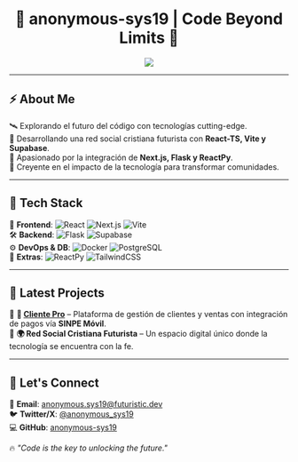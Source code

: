 <h1 align="center">🚀 anonymous-sys19 | Code Beyond Limits 🌌</h1>

<p align="center">
  <img src="https://readme-typing-svg.demolab.com?font=Orbitron&size=25&duration=4000&color=00FFDD&center=true&vCenter=true&width=600&lines=Full-Stack+Dev+%7C+Next.js+%7C+ReactPy+%7C+Supabase+%7C+Flask;Creando+una+red+social+futurista;Construyendo+soluciones+que+trascienden" />
</p>

---

## ⚡ About Me  

🛰️ Explorando el futuro del código con tecnologías cutting-edge.  
📡 Desarrollando una red social cristiana futurista con **React-TS, Vite y Supabase**.  
💾 Apasionado por la integración de **Next.js, Flask y ReactPy**.  
🌌 Creyente en el impacto de la tecnología para transformar comunidades.  

---

## 🚀 Tech Stack  

💠 **Frontend**: ![React](https://img.shields.io/badge/-React-222222?style=flat&logo=react) ![Next.js](https://img.shields.io/badge/-Next.js-222222?style=flat&logo=next.js) ![Vite](https://img.shields.io/badge/-Vite-222222?style=flat&logo=vite)  
🛠 **Backend**: ![Flask](https://img.shields.io/badge/-Flask-222222?style=flat&logo=flask) ![Supabase](https://img.shields.io/badge/-Supabase-222222?style=flat&logo=supabase)  
⚙️ **DevOps & DB**: ![Docker](https://img.shields.io/badge/-Docker-222222?style=flat&logo=docker) ![PostgreSQL](https://img.shields.io/badge/-PostgreSQL-222222?style=flat&logo=postgresql)  
🌙 **Extras**: ![ReactPy](https://img.shields.io/badge/-ReactPy-222222?style=flat) ![TailwindCSS](https://img.shields.io/badge/-TailwindCSS-222222?style=flat&logo=tailwind-css)  

---

## 📡 Latest Projects  

🔹 **🚀 [Cliente Pro](https://github.com/anonymous-sys19/cliente-pro)** – Plataforma de gestión de clientes y ventas con integración de pagos vía **SINPE Móvil**.  
🔹 **🌍 Red Social Cristiana Futurista** – Un espacio digital único donde la tecnología se encuentra con la fe.  

---

## 🌌 Let's Connect  

📩 **Email**: anonymous.sys19@futuristic.dev  
🐦 **Twitter/X**: [@anonymous_sys19](https://twitter.com/anonymous_sys19)  
💻 **GitHub**: [anonymous-sys19](https://github.com/anonymous-sys19)  

🔥 *"Code is the key to unlocking the future."*
